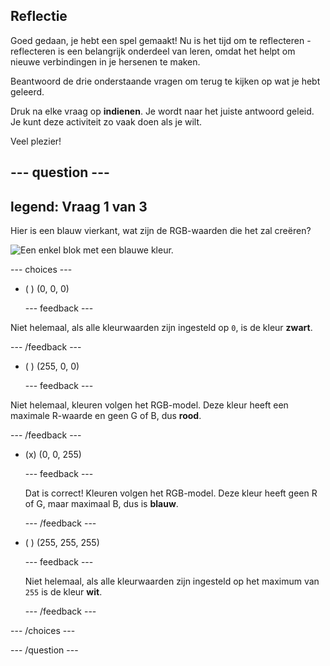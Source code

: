 ## Reflectie

Goed gedaan, je hebt een spel gemaakt! Nu is het tijd om te reflecteren - reflecteren is een belangrijk onderdeel van leren, omdat het helpt om nieuwe verbindingen in je hersenen te maken.

Beantwoord de drie onderstaande vragen om terug te kijken op wat je hebt geleerd.

Druk na elke vraag op **indienen**. Je wordt naar het juiste antwoord geleid. Je kunt deze activiteit zo vaak doen als je wilt.

Veel plezier!

--- question ---
---
legend: Vraag 1 van 3
---
Hier is een blauw vierkant, wat zijn de RGB-waarden die het zal creëren?

![Een enkel blok met een blauwe kleur.](images/quiz-colour.png)

--- choices ---

- ( ) (0, 0, 0)

  --- feedback ---

Niet helemaal, als alle kleurwaarden zijn ingesteld op `0`, is de kleur **zwart**.

  --- /feedback ---

- ( ) (255, 0, 0)

  --- feedback ---

Niet helemaal, kleuren volgen het RGB-model. Deze kleur heeft een maximale R-waarde en geen G of B, dus **rood**.

  --- /feedback ---

- (x) (0, 0, 255)

  --- feedback ---

  Dat is correct! Kleuren volgen het RGB-model. Deze kleur heeft geen R of G, maar maximaal B, dus is **blauw**.

  --- /feedback ---

- ( ) (255, 255, 255)

  --- feedback ---

  Niet helemaal, als alle kleurwaarden zijn ingesteld op het maximum van `255` is de kleur **wit**.

  --- /feedback ---

--- /choices ---

--- /question ---
